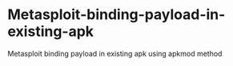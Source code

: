 # Metasploit-binding-payload-in-existing-apk
Metasploit binding payload in existing apk  using apkmod method
